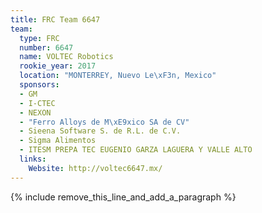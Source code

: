 ```yaml
---
title: FRC Team 6647
team:
  type: FRC
  number: 6647
  name: VOLTEC Robotics
  rookie_year: 2017
  location: "MONTERREY, Nuevo Le\xF3n, Mexico"
  sponsors:
  - GM
  - I-CTEC
  - NEXON
  - "Ferro Alloys de M\xE9xico SA de CV"
  - Sieena Software S. de R.L. de C.V.
  - Sigma Alimentos
  - ITESM PREPA TEC EUGENIO GARZA LAGUERA Y VALLE ALTO
  links:
    Website: http://voltec6647.mx/
---
```


{% include remove_this_line_and_add_a_paragraph %}